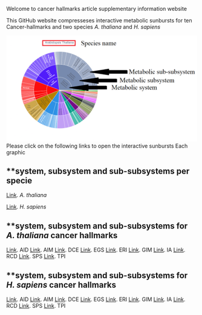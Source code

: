  Welcome to cancer hallmarks article supplementary information website

This GitHub website compresseses interactive metabolic sunbursts
for ten Cancer-hallmarks and two species _A. thaliana_ and _H. sapiens_


![image](https://github.com/ccsosa/TEST_CH/blob/main/docs/newplot.png)
Please click on the following links to open the interactive sunbursts Each graphic


## **system, subsystem and sub-subsystems per specie
[Link](https://ccsosa.github.io/TEST_CH/GENERAL-AT.html). _A. thaliana_

[Link](https://ccsosa.github.io/TEST_CH/GENERAL-HS.html). _H. sapiens_


## **system, subsystem and sub-subsystems for _A. thaliana_ cancer hallmarks

[Link](https://ccsosa.github.io/TEST_CH/AID-AT.html). AID
[Link](https://ccsosa.github.io/TEST_CH/AIM-AT.html). AIM
[Link](https://ccsosa.github.io/TEST_CH/DCE-AT.html). DCE
[Link](https://ccsosa.github.io/TEST_CH/EGS-AT.html). EGS
[Link](https://ccsosa.github.io/TEST_CH/ERI-AT.html). ERI
[Link](https://ccsosa.github.io/TEST_CH/GIM-AT.html). GIM
[Link](https://ccsosa.github.io/TEST_CH/IA-AT.html). IA
[Link](https://ccsosa.github.io/TEST_CH/RCD-AT.html). RCD
[Link](https://ccsosa.github.io/TEST_CH/SPS-AT.html). SPS
[Link](https://ccsosa.github.io/TEST_CH/TPI-AT.html). TPI

## **system, subsystem and sub-subsystems for _H. sapiens_ cancer hallmarks

[Link](https://ccsosa.github.io/TEST_CH/AID-HS.html). AID
[Link](https://ccsosa.github.io/TEST_CH/AIM-HS.html). AIM
[Link](https://ccsosa.github.io/TEST_CH/DCE-HS.html). DCE
[Link](https://ccsosa.github.io/TEST_CH/EGS-HS.html). EGS
[Link](https://ccsosa.github.io/TEST_CH/ERI-HS.html). ERI
[Link](https://ccsosa.github.io/TEST_CH/GIM-HS.html). GIM
[Link](https://ccsosa.github.io/TEST_CH/IA-HS.html). IA
[Link](https://ccsosa.github.io/TEST_CH/RCD-HS.html). RCD
[Link](https://ccsosa.github.io/TEST_CH/SPS-HS.html). SPS
[Link](https://ccsosa.github.io/TEST_CH/TPI-HS.html). TPI
